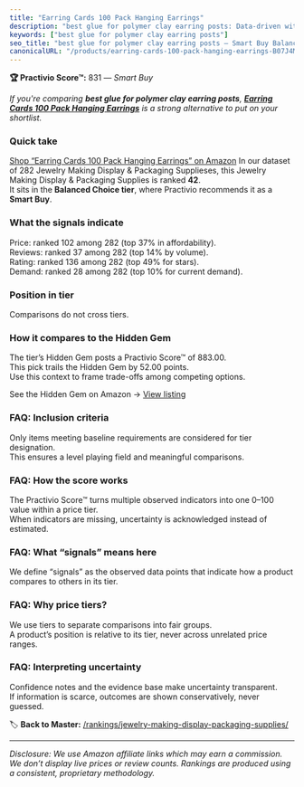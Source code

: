 ```yaml
---
title: "Earring Cards 100 Pack Hanging Earrings"
description: "best glue for polymer clay earring posts: Data-driven within Balanced Choice ranking using the Practivio Score™. Positioned by quality, value, demand, findabil…"
keywords: ["best glue for polymer clay earring posts"]
seo_title: "best glue for polymer clay earring posts — Smart Buy Balanced Choice (2025)"
canonicalURL: "/products/earring-cards-100-pack-hanging-earrings-B07J4MHYFX/"
---
```


**🏆 Practivio Score™:** 831 — _Smart Buy_


*If you're comparing **best glue for polymer clay earring posts**, **[Earring Cards 100 Pack Hanging Earrings](https://www.amazon.com/dp/B07J4MHYFX?tag=practivio-20)** is a strong alternative to put on your shortlist.*
### Quick take
[Shop “Earring Cards 100 Pack Hanging Earrings” on Amazon](https://www.amazon.com/dp/B07J4MHYFX?tag=practivio-20)
In our dataset of 282 Jewelry Making Display & Packaging Supplieses, this Jewelry Making Display & Packaging Supplies is ranked **42**.  
It sits in the **Balanced Choice tier**, where Practivio recommends it as a **Smart Buy**.

### What the signals indicate
Price: ranked 102 among 282 (top 37% in affordability).  
Reviews: ranked 37 among 282 (top 14% by volume).  
Rating: ranked 136 among 282 (top 49% for stars).  
Demand: ranked 28 among 282 (top 10% for current demand).

### Position in tier
Comparisons do not cross tiers.

### How it compares to the Hidden Gem
The tier’s Hidden Gem posts a Practivio Score™ of 883.00.  
This pick trails the Hidden Gem by 52.00 points.  
Use this context to frame trade-offs among competing options.  

See the Hidden Gem on Amazon → [View listing](https://www.amazon.com/dp/B0B4JPSQLG?tag=practivio-20)

### FAQ: Inclusion criteria
Only items meeting baseline requirements are considered for tier designation.  
This ensures a level playing field and meaningful comparisons.

### FAQ: How the score works
The Practivio Score™ turns multiple observed indicators into one 0–100 value within a price tier.  
When indicators are missing, uncertainty is acknowledged instead of estimated.

### FAQ: What “signals” means here
We define “signals” as the observed data points that indicate how a product compares to others in its tier.

### FAQ: Why price tiers?
We use tiers to separate comparisons into fair groups.  
A product’s position is relative to its tier, never across unrelated price ranges.

### FAQ: Interpreting uncertainty
Confidence notes and the evidence base make uncertainty transparent.  
If information is scarce, outcomes are shown conservatively, never guessed.


🏷️ **Back to Master:** [/rankings/jewelry-making-display-packaging-supplies/](/rankings/jewelry-making-display-packaging-supplies/)

---
_Disclosure: We use Amazon affiliate links which may earn a commission. We don’t display live prices or review counts. Rankings are produced using a consistent, proprietary methodology._
